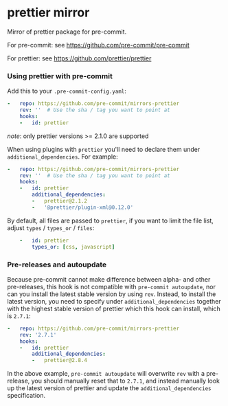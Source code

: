 prettier mirror
===============

Mirror of prettier package for pre-commit.

For pre-commit: see https://github.com/pre-commit/pre-commit

For prettier: see https://github.com/prettier/prettier


### Using prettier with pre-commit

Add this to your `.pre-commit-config.yaml`:

```yaml
-   repo: https://github.com/pre-commit/mirrors-prettier
    rev: ''  # Use the sha / tag you want to point at
    hooks:
    -   id: prettier
```

*note*: only prettier versions >= 2.1.0 are supported

When using plugins with `prettier` you'll need to declare them under
`additional_dependencies`. For example:

```yaml
-   repo: https://github.com/pre-commit/mirrors-prettier
    rev: ''  # Use the sha / tag you want to point at
    hooks:
    -   id: prettier
        additional_dependencies:
        -   prettier@2.1.2
        -   '@prettier/plugin-xml@0.12.0'
```

By default, all files are passed to `prettier`, if you want to limit the
file list, adjust `types` / `types_or` / `files`:

```yaml
    -   id: prettier
        types_or: [css, javascript]
```

### Pre-releases and autoupdate

Because pre-commit cannot make difference between alpha- and other
pre-releases, this hook is not compatible with `pre-commit autoupdate`, nor can
you install the latest stable version by using `rev`. Instead, to install the
latest version, you need to specify under `additional_dependencies` together
with the highest stable version of prettier which this hook can install, which
is `2.7.1`:

```yaml
-   repo: https://github.com/pre-commit/mirrors-prettier
    rev: '2.7.1'
    hooks:
    -   id: prettier
        additional_dependencies:
        -   prettier@2.8.4
```

In the above example, `pre-commit autoupdate` will overwrite `rev` with a
pre-release, you should manually reset that to `2.7.1`, and instead manually
look up the latest version of prettier and update the `additional_dependencies`
specification.

